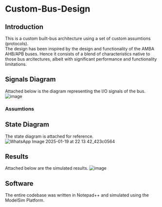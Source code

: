 # Custom-Bus-Design

## Introduction
This is a custom built-bus architecture using a set of custom assumtions (protocols). <br/>
The design has been inspired by the design and functionality of the AMBA AHB/APB buses. Hence it consists of a blend of characteristics native to those bus arcitectures, albeit with significant performance and functionality limitations.

## Signals Diagram 
Attached below is the diagram representing the I/O signals of the bus.
![image](https://github.com/user-attachments/assets/40582020-dc49-46cf-b4bb-b55d2e70dbad)

### Assumtions 


## State Diagram
The state diagram is attached for reference.
![WhatsApp Image 2025-01-19 at 22 13 42_423c0564](https://github.com/user-attachments/assets/c50faa0c-8a31-459e-bab2-8bcd3147017e)


## Results
Attached below are the simulated results.
![image](https://github.com/user-attachments/assets/0cd4e8dd-9ae1-4e94-9639-9986e3ac8dca)


## Software
The entire codebase was written in Notepad++ and simulated using the ModelSim Platform.
